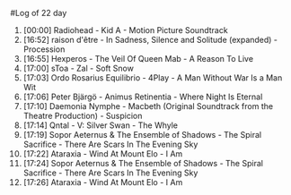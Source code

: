 #Log of 22 day

1. [00:00] Radiohead - Kid A - Motion Picture Soundtrack
1. [16:52] raison d'être - In Sadness, Silence and Solitude (expanded) - Procession
1. [16:55] Hexperos - The Veil Of Queen Mab - A Reason To Live
1. [17:00] sToa - Zal - Soft Snow
1. [17:03] Ordo Rosarius Equilibrio - 4Play - A Man Without War Is a Man Wit
1. [17:06] Peter Bjärgö - Animus Retinentia - Where Night Is Eternal
1. [17:10] Daemonia Nymphe - Macbeth (Original Soundtrack from the Theatre Production) - Suspicion
1. [17:14] Qntal - V: Silver Swan - The Whyle
1. [17:19] Sopor Aeternus & The Ensemble of Shadows - The Spiral Sacrifice - There Are Scars In The Evening Sky
1. [17:22] Ataraxia - Wind At Mount Elo - I Am
1. [17:24] Sopor Aeternus & The Ensemble of Shadows - The Spiral Sacrifice - There Are Scars In The Evening Sky
1. [17:26] Ataraxia - Wind At Mount Elo - I Am

